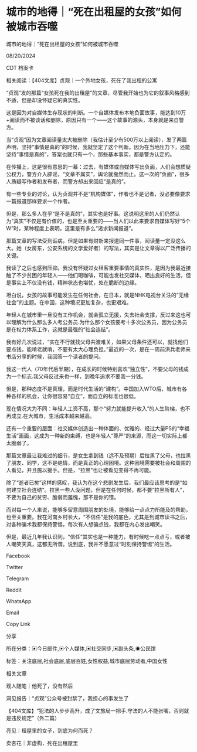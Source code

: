 # 城市的地得｜“死在出租屋的女孩”如何被城市吞噬

城市的地得｜“死在出租屋的女孩”如何被城市吞噬

08/20/2024

CDT 档案卡













相关阅读：【404文库】贞观｜一个外地女孩，死在了我出租的公寓

“贞观”发的那篇“女孩死在我的出租屋”的文章，尽管我开始也为它的叙事风格感到不适，但是却没怀疑它的真实性。

这是因为对自媒体生存现状的判断。一个自媒体发布本地负面故事，能达到10万+阅读而不被谈话和删除，原因只有一个——这个故事的源头，本身就是来自警方。

当“贞观”因为文章阅读量太大被删除（我估计至少有500万以上阅读），发了两篇声明，坚持“事情是真的”的时候，我就坚定了这个判断。因为在当地压力下，还能坚持“事情是真的”，答案也就只有一个，那些基本事实，都是警方认定的。

在传播上，这是很有意思的一幕：过去，有媒体或自媒体写出负面，人们会想质疑公权力，警方介入辟谣，“文章不属实”，舆论就戛然而止。这一次的“负面”，很多人质疑写作者和发布者，而警方却出来回应“是真的”。

有一些专业的讨论，认为贞观并不是“机构媒体”，作者也不是记者，没必要像要求一篇报道那样要求一个作者。

但是，那么多人在乎“是不是真的”，其实也是好事。这说明这里的人们仍然认为“真实”不仅是有价值的，也是至关重要的——当人们以此来要求自媒体写好“5个W”时，某种程度上表明，这里是有多么“渴求新闻报道”。

那篇文章的写法受到诟病，但是如果有财新来报道同一件事，阅读量一定没这么大。她（女房东，公安系统的文学爱好者）的写法，其实是让文章得以广泛传播的关键。

我读了之后也感到压抑。我没有怀疑过女租客重要事情的真实性，是因为我最近接触了不少贫困的年轻人——他们喝咖啡，可能也发社交媒体，晒出良好的生活，但是事实上不仅没有钱，精神状态也堪忧，处在脆断的边缘。

坦白说，女孩的故事可能发生在任何社会，在日本，就是NHK电视台关注的“无缘社会”的主题。在中国，这种境况更加复杂，也更艰难。

年轻人在城市里一旦没有工作机会，就会孤立无援，失去社会支撑，反过来这也可以理解为什么那么多人考公务员.为什么那个女孩要考十多次公务员，因为公务员是在权力体系工作，这就是最强的“社会连结”。

我有好几次说过，“实在不行就找父母共渡难关，如果父母条件还可以，就找他们要点钱，能啃老就啃，不要有太大心理负担。”最近的一次，是在一周前洪兵老师来书店分享的时候，我回答一个读者的提问。

我这一代人（70年代后半期），在成长的时候特别喜欢“独立性”，不要父母的钱成为一个标志.我父母反过来也一样，到晚年追求不要我一分钱。

但是，那种态度不是真理，而是时代生活的“建构”。中国加入WTO后，城市有各种各样的机会，让你很容易“自立”，而自立的标准也很低。

现在情况大为不同：年轻人工资不高，那个“努力就能提升收入”的人生阶梯，也不再成立.在大城市，生活成本越来越高。

还有一个重要的层面：社交媒体创造出一种体面的、优雅的、经过大量PS的“幸福生活”画面，这成为一种新的束缚，也是年轻人“尊严”的来源，而这一切实际上都太脆弱了。

那篇文章最让我难过的细节，是女生拿到钱（远不及预期）后拉黑了父母，也拉黑了朋友、同学，这不是绝情，而是真正的心理困境。这种困境需要被社会和周围的人看见，并且施以援手。但是，“拉黑”也让被看见变得不再可能。

除了“逝者已矣”这样的感叹，我认为在这个悲剧发生后，我们最应该思考的是“如何建立社会连结”。拉黑一些人没问题，但是在任何时候，都不要“拉黑所有人”，不要为自己的贫穷、脆弱而羞愧，那不是你的错。

而对每一个人来说，能够多留意周围朋友的处境，能够给一点点力所能及的帮助，也至关重要。我在河南乡村长大，“不信任”是我的底色，尤其是到城市读书之后，对各种骗术我都保持警惕，每次有人想骗点钱，我都在内心发出嘲笑。

但是，最近几年我认识到，“信任”其实也是一种能力，有时候吃一点点亏，或者被人嘲笑天真，这都无所谓。说到底，我并不愿意过“时刻保持警惕”的生活。

Facebook

Twitter

Telegram

Reddit

WhatsApp

Email

Copy Link

分享

所在分类：▣今日邮件,⦿个人媒体,▣社交同步,▣副头条,◉公民馆

标签：关注底层,社会底层,底层百姓,女性权益,城市底层劳动者,中国女性

相关文章

观人随笔｜他死了，没有然后

洞见报告｜“贞观”公众号被封禁了，我担心的事发生了

【404文库】“犯法的人步步高升，成了文旅局一把手.守法的人不能张嘴，否则就是违反规定”（外二篇）

亮见｜租屋里的女子，到底为何而死？

卖杏花｜非虚构，死在出租屋里